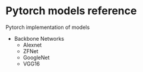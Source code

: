 # Pytorch models reference

Pytorch implementation of models
-   Backbone Networks
    -  Alexnet
    -  ZFNet
    -  GoogleNet
    -  VGG16
